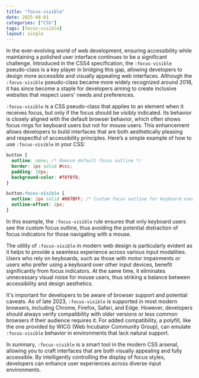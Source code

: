 ```yaml
---
title: "focus-visible"
date: 2025-08-01
categories: ["CSS"]
tags: [focus-visible]
layout: single
---
```


In the ever-evolving world of web development, ensuring accessibility while maintaining a polished user interface continues to be a significant challenge. Introduced in the CSS4 specification, the `:focus-visible` pseudo-class is a key player in bridging this gap, allowing developers to design more accessible and visually appealing web interfaces. Although the `:focus-visible` pseudo-class became more widely recognized around 2018, it has since become a staple for developers aiming to create inclusive websites that respect users' needs and preferences.

`:focus-visible` is a CSS pseudo-class that applies to an element when it receives focus, but only if the focus should be visibly indicated. Its behavior is closely aligned with the default browser behavior, which often shows focus rings for keyboard users but not for mouse users. This enhancement allows developers to build interfaces that are both aesthetically pleasing and respectful of accessibility principles. Here’s a simple example of how to use `:focus-visible` in your CSS:

```css
button {
  outline: none; /* Remove default focus outline */
  border: 1px solid #ccc;
  padding: 10px;
  background-color: #f8f8f8;
}

button:focus-visible {
  outline: 2px solid #007BFF; /* Custom focus outline for keyboard users */
  outline-offset: 2px;
}
```

In this example, the `:focus-visible` rule ensures that only keyboard users see the custom focus outline, thus avoiding the potential distraction of focus indicators for those navigating with a mouse. 

The utility of `:focus-visible` in modern web design is particularly evident as it helps to provide a seamless experience across various input modalities. Users who rely on keyboards, such as those with motor impairments or users who prefer using a keyboard over other input devices, benefit significantly from focus indicators. At the same time, it eliminates unnecessary visual noise for mouse users, thus striking a balance between accessibility and design aesthetics.

It's important for developers to be aware of browser support and potential caveats. As of late 2023, `:focus-visible` is supported in most modern browsers, including Chrome, Firefox, Safari, and Edge. However, developers should always verify compatibility with older versions or less common browsers if their audience requires it. For added compatibility, a polyfill, like the one provided by WICG (Web Incubator Community Group), can emulate `:focus-visible` behavior in environments that lack natural support.

In summary, `:focus-visible` is a smart tool in the modern CSS arsenal, allowing you to craft interfaces that are both visually appealing and fully accessible. By intelligently controlling the display of focus styles, developers can enhance user experiences across diverse input environments.
